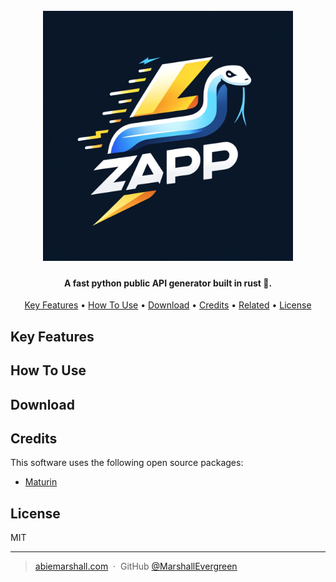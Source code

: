 
<!-- Markdownify readme used as inspiration -->
<h1 align="center">
  <br>
  <a href="https://github.com/MarshallEvergreen/zapp"><img src="https://raw.githubusercontent.com/MarshallEvergreen/zapp/refs/heads/main/static/images/zapp.webp" alt="Zapp" width="400"></a>
</h1>

<h4 align="center">A fast python public API generator built in rust 🦀.</h4>

<!-- Add badges here -->

<p align="center">
  <a href="#key-features">Key Features</a> •
  <a href="#how-to-use">How To Use</a> •
  <a href="#download">Download</a> •
  <a href="#credits">Credits</a> •
  <a href="#related">Related</a> •
  <a href="#license">License</a>
</p>

## Key Features

## How To Use

## Download

## Credits

This software uses the following open source packages:

* [Maturin](https://github.com/PyO3/maturin)

## License

MIT

---

> [abiemarshall.com](https://www.abiemarshall.com) &nbsp;&middot;&nbsp;
> GitHub [@MarshallEvergreen](https://github.com/MarshallEvergreen)
